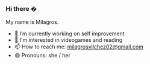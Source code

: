 ### Hi there �

My name is Milagros.

- 🔭 I’m currently working on self improvement
- 💬 I'm interested in videogames and reading
- 📫 How to reach me: milagrosvilchez02@gmail.com
- 😄 Pronouns: she / her
